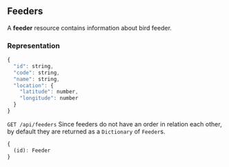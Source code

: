 
## Feeders

A **feeder** resource contains information about bird feeder.

### Representation
```javascript
{
  "id": string,
  "code": string,
  "name": string,
  "location": {
    "latitude": number,
    "longitude": number
  }
}
```

`GET /api/feeders`
Since feeders do not have an order in relation each other, by default they are returned as a `Dictionary` of `Feeder`s.

```javascript
{
  (id): Feeder
}
```


